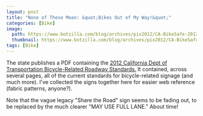 ```yaml
---
layout: post
title: "None of These Mean: &quot;Bikes Out of My Way!&quot;"
categories: [Bike]
image:
  path: https://www.botzilla.com/blog/archives/pix2012/CA-BikeSafe-2012-15-botz.jpg
  thumbnail: https://www.botzilla.com/blog/archives/pix2012/CA-BikeSafe-2012-15-med.jpg
tags: [Bike]
---
```

The state publishes a PDF containing the <a href="http://www.dot.ca.gov/hq/traffops/signtech/mutcdsupp/pdf/camutcd2012/Part9.pdf">2012 California Dept of Transportation Bicycle-Related Roadway Standards.</a> It contained, across several pages, all of the current standards for bicycle-related signage (and much more). I've collected the signs together here for easier web reference (fabric patterns, anyone?).

Note that the vague legacy "Share the Road" sign seems to be fading out, to be replaced by the much clearer "MAY USE FULL LANE." About time!
